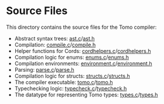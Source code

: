 # Source Files

This directory contains the source files for the Tomo compiler:

- Abstract syntax trees: [ast.c](ast.c)/[ast.h](ast.h)
- Compilation: [compile.c](compile.c)/[compile.h](compile.h)
- Helper functions for Cords: [cordhelpers.c](cordhelpers.c)/[cordhelpers.h](cordhelpers.h)
- Compilation logic for enums: [enums.c](enums.c)/[enums.h](enums.h)
- Compilation environments: [environment.c](environment.c)/[environment.h](environment.h)
- Parsing: [parse.c](parse.c)/[parse.h](parse.h)
- Compilation logic for structs: [structs.c](structs.c)/[structs.h](structs.h)
- The compiler executable: [tomo.c](tomo.c)/[tomo.h](tomo.h)
- Typechecking logic: [typecheck.c](typecheck.c)/[typecheck.h](typecheck.h)
- The datatype for representing Tomo types: [types.c](types.c)/[types.h](types.h)
